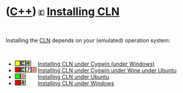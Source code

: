 



 

 

 

 

 

([C++](Cpp.md)) ![CLN](PicCln.png) [Installing CLN](CppClnInstall.md)
=======================================================================

 

Installing the [CLN](CppCln.md) depends on your (emulated) operation
system:

 

-   ![?OKAY](PicYellow.png)![Cygwin](PicCygwin.png)![Windows](PicWindows.png)![
    ](PicSpacer.png) [Installing CLN under Cygwin
    (under Windows)](CppClnInstallCygwin.md)
-   ![FAIL](PicRed.png)![Cygwin](PicCygwin.png)![Wine](PicWine.png)![Ubuntu](PicUbuntu.png)
    [Installing CLN under Cygwin under Wine under
    Ubuntu](CppClnInstallCygwinWineUbuntu.md)
-   ![OKAY](PicGreen.png)![Ubuntu](PicUbuntu.png)![ ](PicSpacer.png)![
    ](PicSpacer.png) [Installing CLN under
    Ubuntu](CppClnInstallUbuntu.md)
-   ![FAIL](PicRed.png)![Windows](PicWindows.png)![ ](PicSpacer.png)![
    ](PicSpacer.png) [Installing CLN under
    Windows](CppClnInstallWindows.md)

 

 

 

 

 





 



